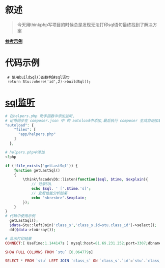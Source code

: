 # 叙述

> 今天用thinkphp写项目的时候总是发现无法打印sql语句最终找到了解决方案			

[**参考示例**](https://learnku.com/articles/38153)

# 代码示例

```shell
 # 使用buildSql()函数构建sql语句
 return Stu::where('id',2)->buildSql();
```

# [sql监听](https://www.php.cn/phpkj/thinkphp/469666.html)

```php
# 在helpers.php 助手函数中添加监听,
# 记得同步在 composer.json 中 的 autoload中添加,最后执行 composer 生成自动加载,执行命令 composer dump-autoload
"autoload": {
    "files": [
      "app/helpers.php"
    ]
  },

# helpers.php中添加
<?php

if (!file_exists('getLastSql')) {
    function getLastSql()
    {
        \think\facade\Db::listen(function($sql, $time, $explain){
            // 记录SQL
            echo $sql. ' ['.$time.'s]';
            // 查看性能分析结果
            echo "<br><br>".$explain;
        });
    }
}
# 代码中使用示例
  getLastSql();
  $data=Stu::leftJoin('class_s','class_s.id=stu.class_id')->select();
  dd($data->toArray());

# 显示打印结果
CONNECT:[ UseTime:1.144147s ] mysql:host=81.69.231.252;port=3307;dbname=laravel_study;charset=utf8 [1,645,089,922.679819s]

SHOW FULL COLUMNS FROM `stu` [0.064779s]

SELECT * FROM `stu` LEFT JOIN `class_s` ON `class_s`.`id`=`stu`.`class_id` [0.063153s] # 这一行就是显示的原生sql语句用于

```

